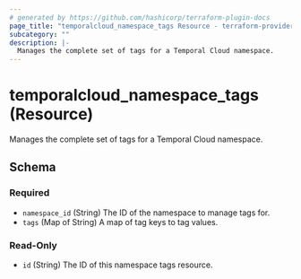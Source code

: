 ```yaml
---
# generated by https://github.com/hashicorp/terraform-plugin-docs
page_title: "temporalcloud_namespace_tags Resource - terraform-provider-temporalcloud"
subcategory: ""
description: |-
  Manages the complete set of tags for a Temporal Cloud namespace.
---
```


# temporalcloud_namespace_tags (Resource)

Manages the complete set of tags for a Temporal Cloud namespace.



<!-- schema generated by tfplugindocs -->
## Schema

### Required

- `namespace_id` (String) The ID of the namespace to manage tags for.
- `tags` (Map of String) A map of tag keys to tag values.

### Read-Only

- `id` (String) The ID of this namespace tags resource.

